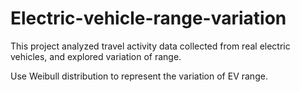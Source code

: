 # Electric-vehicle-range-variation
This project analyzed travel activity data collected from real electric vehicles, and explored variation of range.

Use Weibull distribution to represent the variation of EV range.
